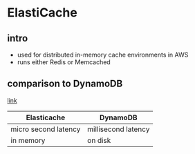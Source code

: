 # ElastiCache

## intro

- used for distributed in-memory cache environments in AWS
- runs either Redis or Memcached

## comparison to DynamoDB

[link](http://aws-de-media.s3.amazonaws.com/images/AWS%20Summit%20Berlin%202015/Praesentationen_Berlin_Summit_2015/Praesentationen_Berlin_Summit_2015_startup/1h50_STARTUP_DynamoDB_ElastiCache_Redis.pdf)

| Elasticache          | DynamoDB            |
| -------------------- | ------------------- |
| micro second latency | millisecond latency |
| in memory            | on disk             |
